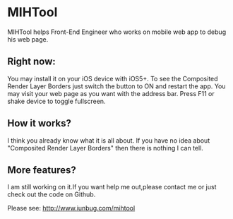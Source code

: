 MIHTool
=======
MIHTool helps  Front-End Engineer who works on mobile web app to debug his web page.

## Right now:

You may install it on your iOS device with iOS5+.
To see the Composited Render Layer Borders just switch the button to ON and restart the app.
You may visit your web page as you want with the address bar.
Press F11 or shake device to toggle fullscreen.

## How it works?

I think you already know what it is all about. If you have no idea about "Composited Render Layer Borders" then there is nothing I can tell.

## More features?

I am still working on it.If you want help me out,please contact me or just check out the code on Github.


Please see:
http://www.iunbug.com/mihtool
